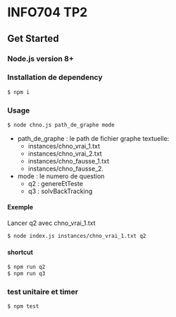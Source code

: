 # INFO704 TP2

## Get Started

### Node.js version 8+

### Installation de dependency

```bash
$ npm i
```

### Usage

```bash
$ node chno.js path_de_graphe mode
```

- path_de_graphe : le path de fichier graphe textuelle:
  - instances/chno_vrai_1.txt
  - instances/chno_vrai_2.txt
  - instances/chno_fausse_1.txt
  - instances/chno_fausse_2.
- mode : le numero de question
  - q2 : genereEtTeste
  - q3 : solvBackTracking

#### Exemple

Lancer q2 avec chno_vrai_1.txt

```bash
$ node index.js instances/chno_vrai_1.txt q2
```

#### shortcut
```bash
$ npm run q2
$ npm run q3
```

### test unitaire et timer
```bash
$ npm test
```

